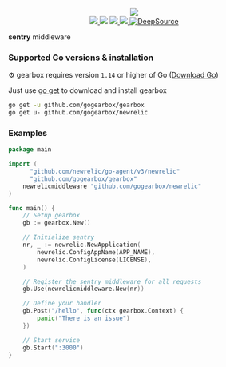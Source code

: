 <p align="center">
	<a href="https://gogearbox.com">
    	<img src="https://raw.githubusercontent.com/gogearbox/gearbox/master/assets/gearbox-512.png"/>
	</a>
    <br />
    <a href="https://godoc.org/github.com/gogearbox/netadaptor">
      <img src="https://godoc.org/github.com/gogearbox/netadaptor?status.png" />
    </a>
    <img src="https://github.com/gogearbox/netadaptor/workflows/Test%20&%20Build/badge.svg?branch=master" />
    <a href="https://goreportcard.com/report/github.com/gogearbox/gearbox">
      <img src="https://goreportcard.com/badge/github.com/gogearbox/netadaptor" />
    </a>
	<a href="https://discord.com/invite/CT8my4R">
      <img src="https://img.shields.io/discord/716724372642988064?label=Discord&logo=discord">
  	</a>
    <a href="https://deepsource.io/gh/gogearbox/netadaptor/?ref=repository-badge" target="_blank">
      <img alt="DeepSource" title="DeepSource" src="https://static.deepsource.io/deepsource-badge-light-mini.svg">
    </a>
</p>

**sentry** middleware


### Supported Go versions & installation

:gear: gearbox requires version `1.14` or higher of Go ([Download Go](https://golang.org/dl/))

Just use [go get](https://golang.org/cmd/go/#hdr-Add_dependencies_to_current_module_and_install_them) to download and install gearbox

```bash
go get -u github.com/gogearbox/gearbox
go get u- github.com/gogearbox/newrelic
```


### Examples

```go
package main

import (
	  "github.com/newrelic/go-agent/v3/newrelic"
	  "github.com/gogearbox/gearbox"
    newrelicmiddleware "github.com/gogearbox/newrelic"
)

func main() {
	// Setup gearbox
	gb := gearbox.New()

	// Initialize sentry
	nr, _ := newrelic.NewApplication(
		newrelic.ConfigAppName(APP_NAME),
		newrelic.ConfigLicense(LICENSE),
	)

	// Register the sentry middleware for all requests
	gb.Use(newrelicmiddleware.New(nr))

	// Define your handler
	gb.Post("/hello", func(ctx gearbox.Context) {
		panic("There is an issue")
	})

	// Start service
	gb.Start(":3000")
}

```

